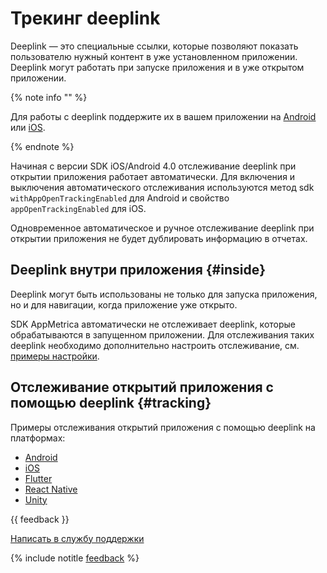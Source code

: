 # Трекинг deeplink

Deeplink — это специальные ссылки, которые позволяют показать пользователю нужный контент в уже установленном приложении. Deeplink могут работать при запуске приложения и в уже открытом приложении.

{% note info "" %}

Для работы с deeplink поддержите их в вашем приложении на [Android](https://developer.android.com/training/app-links/deep-linking#adding-filters) или [iOS](https://developer.apple.com/documentation/xcode/allowing-apps-and-websites-to-link-to-your-content).

{% endnote %}

Начиная с версии SDK iOS/Android 4.0 отслеживание deeplink при открытии приложения работает автоматически. Для включения и выключения автоматического отслеживания используются метод sdk `withAppOpenTrackingEnabled` для Android и свойство `appOpenTrackingEnabled` для iOS. 

Одновременное автоматическое и ручное отслеживание deeplink при открытии приложения не будет дублировать информацию в отчетах. 

## Deeplink внутри приложения {#inside}

Deeplink могут быть использованы не только для запуска приложения, но и для навигации, когда приложение уже открыто.

SDK AppMetrica автоматически не отслеживает deeplink, которые обрабатываются в запущенном приложении. Для отслеживания таких deeplink необходимо дополнительно настроить отслеживание, см. [примеры настройки](#tracking).

## Отслеживание открытий приложения с помощью deeplink {#tracking}

Примеры отслеживания открытий приложения с помощью deeplink на платформах:

- [Android](../sdk/android/analytics/android-operations.md#deeplink)
- [iOS](../sdk/ios/analytics/ios-operations.md#deeplink) 
- [Flutter](../sdk/flutter/analytics/flutter-operations.md#deeplink) 
- [React Native](../sdk/react-native/analytics/react-native-operations.md#deeplink)
- [Unity](../sdk/unity/analytics/unity-operations.md#deeplink)

{{ feedback }}

<a href="../troubleshooting/feedback-new.html">
  <span class="button">Написать в службу поддержки</span>
</a>

{% include notitle [feedback](../_includes/feedback-button.md) %}
